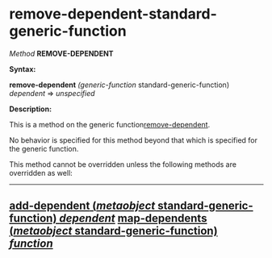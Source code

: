 remove-dependent-standard-generic-function
==========================================

*Method* **REMOVE-DEPENDENT**

**Syntax:**

**remove-dependent** *(generic-function* standard-generic-function) *dependent* => *unspecified*

**Description:**

This is a method on the generic function[remove-dependent](remove-dependent.md).

No behavior is specified for this method beyond that which is specified for the generic function.

This method cannot be overridden unless the following methods are overridden as well:

  -----------------------------------------------------------------------------------------------------------------------
  [**add-dependent** (*metaobject* standard-generic-function) *dependent*](add-dependent-standard-generic-function.md)
  [**map-dependents** (*metaobject* standard-generic-function) *function*](map-dependents-standard-generic-function.md)
  -----------------------------------------------------------------------------------------------------------------------


